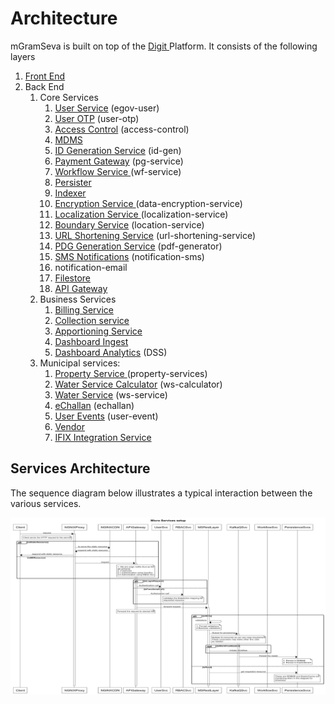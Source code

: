 # Architecture

mGramSeva is built on top of the [Digit ](https://docs.digit.org/)Platform. It consists of the following layers

1. [Front End](https://ifix.digit.org/exemplar/mgramseva/user-manual/mgramseva-ui)
2. Back End
   1. Core Services
      1. [User Service](https://ifix.digit.org/exemplar/mgramseva/user-manual/backend-services/user-service) \(egov-user\)
      2. [User OTP](https://ifix.digit.org/exemplar/mgramseva/user-manual/backend-services/mgramseva-user-otp) \(user-otp\)
      3. [Access Control](https://docs.digit.org/configuration/configure-digit/services-overview/core-services/access-control-services) \(access-control\)
      4. [MDMS](https://docs.digit.org/configuration/configure-digit/services-overview/core-services/mdms-services)
      5. [ID Generation Service](https://digit-discuss.atlassian.net/wiki/spaces/EPE/pages/37060616/ID-Generation-Service) \(id-gen\)
      6. [Payment Gateway](https://docs.digit.org/configuration/configure-digit/services-overview/core-services/payment-gateway-services) \(pg-service\)
      7. [Workflow Service ](https://docs.digit.org/configuration/configure-digit/services-overview/core-services/workflow-services)\(wf-service\)
      8. [Persister](https://digit-discuss.atlassian.net/wiki/spaces/EPE/pages/37322761/Persister-Service)
      9. [Indexer](https://docs.digit.org/configuration/configure-digit/services-overview/core-services/indexer-service)
      10. [Encryption Service ](https://digit-discuss.atlassian.net/wiki/spaces/EPE/pages/5832708/Encryption+Service)\(data-encryption-service\)
      11. [Localization Service ](https://digit-discuss.atlassian.net/wiki/spaces/EPE/pages/336920792/eGov-Localisation)\(localization-service\)
      12. [Boundary Service](https://docs.digit.org/configuration/configure-digit/services-overview/core-services/location-services) \(location-service\)
      13. [URL Shortening Service](https://docs.digit.org/configuration/configure-digit/services-overview/core-services/url-shortening-service) \(url-shortening-service\)
      14. [PDG Generation Service](https://docs.digit.org/configuration/configure-digit/services-overview/core-services/pdf-generation-services) \(pdf-generator\)
      15. [SMS Notifications](https://digit-discuss.atlassian.net/wiki/spaces/EPE/pages/224919569/egov-notification-sms) \(notification-sms\)
      16. notification-email
      17. [Filestore](https://digit-discuss.atlassian.net/wiki/spaces/EPE/pages/37060620/File-Store-Service)
      18. [API Gateway](https://digit-discuss.atlassian.net/wiki/spaces/EPE/pages/36700192/API-Gateway)
   2. Business Services
      1. [Billing Service](https://ifix.digit.org/exemplar/mgramseva/user-manual/backend-services/billing-service)
      2. [Collection service](https://docs.digit.org/configuration/configure-digit/services-overview/business-services/collection-service/collection-service-v2)
      3. [Apportioning Service](https://docs.digit.org/configuration/configure-digit/services-overview/business-services/appropriation-service)
      4. [Dashboard Ingest](https://docs.digit.org/configuration/configure-digit/services-overview/business-services/dss-technical-documentation)
      5. [Dashboard Analytics](https://docs.digit.org/configuration/configure-digit/services-overview/business-services/dashboard-analytics-backend) \(DSS\)
   3. Municipal services:
      1. [Property Service ](https://docs.digit.org/product/modules/property-tax/property-tax-service)\(property-services\)
      2. [Water Service Calculator](https://ifix.digit.org/exemplar/mgramseva/user-manual/backend-services/water-service-calculator) \(ws-calculator\)
      3. [Water Service](https://ifix.digit.org/exemplar/mgramseva/user-manual/backend-services/water-services) \(ws-service\)
      4. [eChallan](https://ifix.digit.org/exemplar/mgramseva/user-manual/backend-services/e-challan-service) \(echallan\)
      5. [User Events](https://digit-discuss.atlassian.net/wiki/spaces/EPE/pages/231407688/egov-user-events) \(user-event\)
      6. [Vendor](https://docs.digit.org/product/modules/faecal-sludge-management-fsm/fsm-service-configuration/fsm-vendor-registry-v1.0)
      7. [IFIX Integration Service](https://ifix.digit.org/exemplar/mgramseva/user-manual/backend-services/ifix-adapter-integration-service)

## Services Architecture

The sequence diagram below illustrates a typical interaction between the various services.

![Sample sequence diagram for a typical flow of digit Microservices](../../../.gitbook/assets/digit_sequence_diagram%20%281%29.png)



